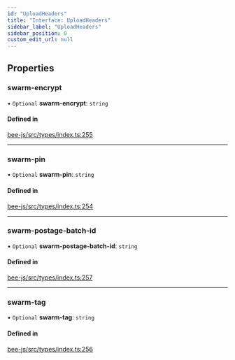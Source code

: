```yaml
---
id: "UploadHeaders"
title: "Interface: UploadHeaders"
sidebar_label: "UploadHeaders"
sidebar_position: 0
custom_edit_url: null
---
```


## Properties

### swarm-encrypt

• `Optional` **swarm-encrypt**: `string`

#### Defined in

[bee-js/src/types/index.ts:255](https://github.com/ethersphere/bee-js/blob/2c8b9d1/src/types/index.ts#L255)

___

### swarm-pin

• `Optional` **swarm-pin**: `string`

#### Defined in

[bee-js/src/types/index.ts:254](https://github.com/ethersphere/bee-js/blob/2c8b9d1/src/types/index.ts#L254)

___

### swarm-postage-batch-id

• `Optional` **swarm-postage-batch-id**: `string`

#### Defined in

[bee-js/src/types/index.ts:257](https://github.com/ethersphere/bee-js/blob/2c8b9d1/src/types/index.ts#L257)

___

### swarm-tag

• `Optional` **swarm-tag**: `string`

#### Defined in

[bee-js/src/types/index.ts:256](https://github.com/ethersphere/bee-js/blob/2c8b9d1/src/types/index.ts#L256)
